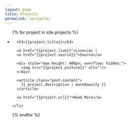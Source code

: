 ```yaml
---
layout: page
title: Projects
permalink: /projects/
---
```


<ul class="post-list">
  <!-- sort projects https://github.com/jekyll/jekyll/issues/2515#issuecomment-46107601 -->
  {% for project in site.projects %}
    <li>

      <h3>{{project.title}}</h3>

      <a href="{{project.live}}">Live</a> |
      <a href="{{project.source}}">Source</a>

  	  <div style="max-height: 400px; overflow: hidden;">
  	    <img src="{{project.picture}}" alt=""/>
  	  </div>

      <article class="post-content">
        {{ project.description | markdownify }}
      </article>

      <a href="{{project.url}}">Read More</a>

    </li>
  {% endfor %}
</ul>


